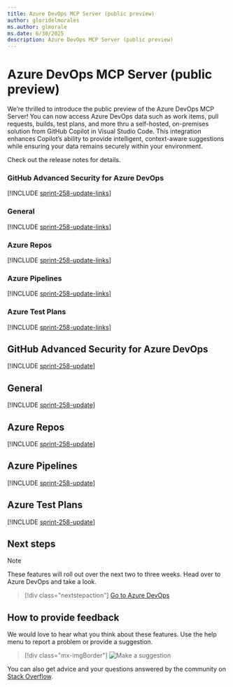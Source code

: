 ```yaml
---
title: Azure DevOps MCP Server (public preview)
author: gloridelmorales
ms.author: glmorale
ms.date: 6/30/2025
description: Azure DevOps MCP Server (public preview)
---
```

# Azure DevOps MCP Server (public preview)

We’re thrilled to introduce the public preview of the Azure DevOps MCP Server! You can now access Azure DevOps data such as work items, pull requests, builds, test plans, and more thru a self-hosted, on-premises solution from GitHub Copilot in Visual Studio Code. This integration enhances Copilot’s ability to provide intelligent, context-aware suggestions while ensuring your data remains securely within your environment.

Check out the release notes for details.

### GitHub Advanced Security for Azure DevOps

[!INCLUDE [sprint-258-update-links](includes/ghazdo/sprint-258-update-links.md)] 

### General

[!INCLUDE [sprint-258-update-links](includes/general/sprint-258-update-links.md)] 

### Azure Repos

[!INCLUDE [sprint-258-update-links](includes/repos/sprint-258-update-links.md)]

### Azure Pipelines

[!INCLUDE [sprint-258-update-links](includes/pipelines/sprint-258-update-links.md)]

### Azure Test Plans

[!INCLUDE [sprint-258-update-links](includes/testplans/sprint-258-update-links.md)]

## GitHub Advanced Security for Azure DevOps

[!INCLUDE [sprint-258-update](includes/ghazdo/sprint-258-update.md)]

## General

[!INCLUDE [sprint-258-update](includes/general/sprint-258-update.md)]

## Azure Repos

[!INCLUDE [sprint-258-update](includes/repos/sprint-258-update.md)]

## Azure Pipelines

[!INCLUDE [sprint-258-update](includes/pipelines/sprint-258-update.md)]

## Azure Test Plans

[!INCLUDE [sprint-258-update](includes/testplans/sprint-258-update.md)]

## Next steps

> [!NOTE]
> These features will roll out over the next two to three weeks.
Head over to Azure DevOps and take a look.

> [!div class="nextstepaction"] 
> [Go to Azure DevOps](https://go.microsoft.com/fwlink/?LinkId=307137&campaign=o~msft~docs~product-vsts~release-notes)
## How to provide feedback

We would love to hear what you think about these features. Use the help menu to report a problem or provide a suggestion.

> [!div class="mx-imgBorder"] 
> ![Make a suggestion](../media/make-a-suggestion.png)

You can also get advice and your questions answered by the community on [Stack Overflow](https://stackoverflow.com/questions/tagged/azure-devops).
